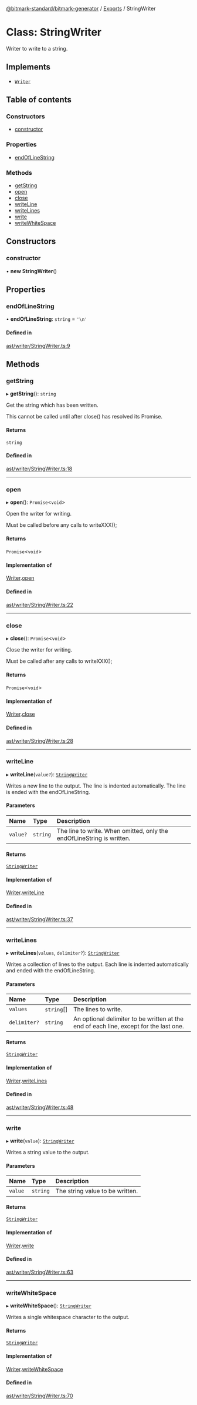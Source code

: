 [@bitmark-standard/bitmark-generator](../API.md) / [Exports](../modules.md) / StringWriter

# Class: StringWriter

Writer to write to a string.

## Implements

- [`Writer`](../interfaces/Writer.md)

## Table of contents

### Constructors

- [constructor](StringWriter.md#constructor)

### Properties

- [endOfLineString](StringWriter.md#endOfLineString)

### Methods

- [getString](StringWriter.md#getString)
- [open](StringWriter.md#open)
- [close](StringWriter.md#close)
- [writeLine](StringWriter.md#writeLine)
- [writeLines](StringWriter.md#writeLines)
- [write](StringWriter.md#write)
- [writeWhiteSpace](StringWriter.md#writeWhiteSpace)

## Constructors

### constructor

• **new StringWriter**()

## Properties

### endOfLineString

• **endOfLineString**: `string` = `'\n'`

#### Defined in

[ast/writer/StringWriter.ts:9](https://github.com/getMoreBrain/bitmark-generator/blob/ccb191f/src/ast/writer/StringWriter.ts#L9)

## Methods

### getString

▸ **getString**(): `string`

Get the string which has been written.

This cannot be called until after close() has resolved its Promise.

#### Returns

`string`

#### Defined in

[ast/writer/StringWriter.ts:18](https://github.com/getMoreBrain/bitmark-generator/blob/ccb191f/src/ast/writer/StringWriter.ts#L18)

___

### open

▸ **open**(): `Promise`<`void`\>

Open the writer for writing.

Must be called before any calls to writeXXX();

#### Returns

`Promise`<`void`\>

#### Implementation of

[Writer](../interfaces/Writer.md).[open](../interfaces/Writer.md#open)

#### Defined in

[ast/writer/StringWriter.ts:22](https://github.com/getMoreBrain/bitmark-generator/blob/ccb191f/src/ast/writer/StringWriter.ts#L22)

___

### close

▸ **close**(): `Promise`<`void`\>

Close the writer for writing.

Must be called after any calls to writeXXX();

#### Returns

`Promise`<`void`\>

#### Implementation of

[Writer](../interfaces/Writer.md).[close](../interfaces/Writer.md#close)

#### Defined in

[ast/writer/StringWriter.ts:28](https://github.com/getMoreBrain/bitmark-generator/blob/ccb191f/src/ast/writer/StringWriter.ts#L28)

___

### writeLine

▸ **writeLine**(`value?`): [`StringWriter`](StringWriter.md)

Writes a new line to the output. The line is indented automatically. The line is ended with the endOfLineString.

#### Parameters

| Name | Type | Description |
| :------ | :------ | :------ |
| `value?` | `string` | The line to write. When omitted, only the endOfLineString is written. |

#### Returns

[`StringWriter`](StringWriter.md)

#### Implementation of

[Writer](../interfaces/Writer.md).[writeLine](../interfaces/Writer.md#writeLine)

#### Defined in

[ast/writer/StringWriter.ts:37](https://github.com/getMoreBrain/bitmark-generator/blob/ccb191f/src/ast/writer/StringWriter.ts#L37)

___

### writeLines

▸ **writeLines**(`values`, `delimiter?`): [`StringWriter`](StringWriter.md)

Writes a collection of lines to the output. Each line is indented automatically and ended with the endOfLineString.

#### Parameters

| Name | Type | Description |
| :------ | :------ | :------ |
| `values` | `string`[] | The lines to write. |
| `delimiter?` | `string` | An optional delimiter to be written at the end of each line, except for the last one. |

#### Returns

[`StringWriter`](StringWriter.md)

#### Implementation of

[Writer](../interfaces/Writer.md).[writeLines](../interfaces/Writer.md#writeLines)

#### Defined in

[ast/writer/StringWriter.ts:48](https://github.com/getMoreBrain/bitmark-generator/blob/ccb191f/src/ast/writer/StringWriter.ts#L48)

___

### write

▸ **write**(`value`): [`StringWriter`](StringWriter.md)

Writes a string value to the output.

#### Parameters

| Name | Type | Description |
| :------ | :------ | :------ |
| `value` | `string` | The string value to be written. |

#### Returns

[`StringWriter`](StringWriter.md)

#### Implementation of

[Writer](../interfaces/Writer.md).[write](../interfaces/Writer.md#write)

#### Defined in

[ast/writer/StringWriter.ts:63](https://github.com/getMoreBrain/bitmark-generator/blob/ccb191f/src/ast/writer/StringWriter.ts#L63)

___

### writeWhiteSpace

▸ **writeWhiteSpace**(): [`StringWriter`](StringWriter.md)

Writes a single whitespace character to the output.

#### Returns

[`StringWriter`](StringWriter.md)

#### Implementation of

[Writer](../interfaces/Writer.md).[writeWhiteSpace](../interfaces/Writer.md#writeWhiteSpace)

#### Defined in

[ast/writer/StringWriter.ts:70](https://github.com/getMoreBrain/bitmark-generator/blob/ccb191f/src/ast/writer/StringWriter.ts#L70)
